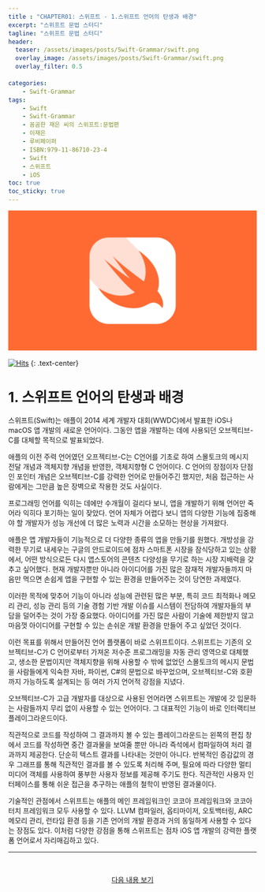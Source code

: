 ```yaml
---
title : "CHAPTER01: 스위프트 - 1.스위프트 언어의 탄생과 배경"
excerpt: "스위프트 문법 스터디"
tagline: "스위프트 문법 스터디"
header:
  teaser: /assets/images/posts/Swift-Grammar/swift.png
  overlay_image: /assets/images/posts/Swift-Grammar/swift.png
  overlay_filter: 0.5

categories:
    - Swift-Grammar
tags:
    - Swift
    - Swift-Grammar
    - 꼼곰한 재은 씨의 스위프트:문법편
    - 이재은
    - 루비페이퍼
    - ISBN:979-11-86710-23-4
    - Swift
    - 스위프트
    - iOS
toc: true
toc_sticky: true
---
```


![Swift](/assets/images/posts/Swift-Grammar/swift.png)

[![Hits](https://hits.seeyoufarm.com/api/count/incr/badge.svg?url=https%3A%2F%2Fsanghyuk.dev%2Fswift-grammar%2F1-1%2F&count_bg=%23FA7343&title_bg=%23555555&icon=swift.svg&icon_color=%23E7E7E7&title=Views&edge_flat=false)](https://hits.seeyoufarm.com)
{: .text-center}

# 1. 스위프트 언어의 탄생과 배경

스위프트(Swift)는 애플이 2014 세계 개발자 대회(WWDC)에서 발표한 iOS나 macOS 앱 개발의 새로운 언어이다. 그동안 앱을 개발하는 데에 사용되던 오브젝티브-C를 대체할 목적으로 발표되었다.

애플의 이전 주력 언어였던 오프젝티브-C는 C언어를 기초로 하여 스몰토크의 메시지 전달 개념과 객체지향 개념을 반영한, 객체지향형 C 언어이다. C 언어의 장점이자 단점인 포인터 개념은 오브젝티브-C를 강력한 언어로 만들어주긴 했지만, 처음 접근하는 사람에게는 그만큼 높은 장벽으로 작용한 것도 사실이다.

프로그래밍 언어를 익히는 데에만 수개월이 걸리다 보니, 앱을 개발하기 위해 언어만 죽어라 익히다 포기하는 일이 잦았다. 언어 자체가 어렵다 보니 앱의 다양한 기능에 집중해야 할 개발자가 성능 개선에 더 많은 노력과 시간을 소모하는 현상을 가져왔다.

애플은 앱 개발자들이 기능적으로 더 다양한 종류의 앱을 만들기를 원했다. 개방성을 강력한 무기로 내세우는 구글의 안드로이드에 점차 스마트폰 시장을 잠식당하고 있는 상황에서, 어떤 방식으로든 다시 앱스토어의 콘텐츠 다양성을 무기로 하는 시장 지배력을 갖추고 싶어했다. 현재 개발자뿐만 아니라 아이디어를 가진 많은 잠재적 개발자들까지 마음만 먹으면 손쉽게 앱을 구현할 수 있는 환경을 만들어주는 것이 당연한 과제였다.

이러한 목적에 맞추어 기능이 아니라 성능에 관련된 많은 부분, 특히 코드 최적화나 메모리 관리, 성능 관리 등의 기술 경험 기반 개발 이슈를 시스템이 전담하여 개발자들의 부담을 덜어주는 것이 가장 중요했다. 아이디어를 가진 많은 사람이 기술에 제한받지 않고 마음껏 아이디어를 구현할 수 있는 손쉬운 개발 환경을 만들어 주고 싶었던 것이다.

이런 목표를 위해서 만들어진 언어 플랫폼이 바로 스위프트이다. 스위프트는 기존의 오브젝티브-C가 C 언어로부터 가져온 저수준 프로그래밍을 자동 관리 영역으로 대체했고, 생소한 문법이지만 객체지향을 위해 사용할 수 밖에 없었던 스몰토크의 메시지 문법을 사람들에게 익숙한 자바, 파이썬, C#의 문법으로 바꾸었으며, 오브젝티브-C와 호환까지 가능하도록 설계되는 등 여러 가지 언어적 강점을 지녔다.

오브젝티브-C가 고급 개발자를 대상으로 사용된 언어라면 스위프트는 개발에 갓 입문하는 사람들까지 무리 없이 사용할 수 있는 언어이다. 그 대표적인 기능이 바로 인터랙티브 플레이그라운드이다.

직관적으로 코드를 작성하여 그 결과까지 볼 수 있는 플레이그라운드는 왼쪽의 편집 창에서 코드를 작성하면 중간 결과물을 보여줄 뿐만 아니라 즉석에서 컴파일하여 처리 결과까지 제공한다. 단순히 텍스트 결과를 나타내는 것만이 아니다. 반복적인 증감값의 경우 그래프를 통해 직관적인 결과를 볼 수 있도록 처리해 주며, 필요에 따라 다양한 멀티미디어 객체를 사용하여 풍부한 사용자 정보를 제공해 주기도 한다. 직관적인 사용자 인터페이스를 통해 쉬운 접근을 추구하는 애플의 철학이 반영된 결과물이다.

기술적인 관점에서 스위프트는 애플의 메인 프레임워크인 코코아 프레임워크와 코코아 터치 프레임워크 모두 사용할 수 있다. LLVM 컴파일러, 옵티마이저, 오토백터링, ARC 메모리 관리, 런타임 환경 등을 기존 언어의 개발 환경과 거의 동일하게 사용할 수 있다는 장점도 있다. 이처럼 다양한 강점을 통해 스위프트는 점차 iOS 앱 개발의 강력한 플랫폼 언어로서 자리매김하고 있다.

---

<br/><center><a href="https://sanghyuk.dev/swift-grammar/1-2/" class="btn btn--info">다음 내용 보기</a></center>

